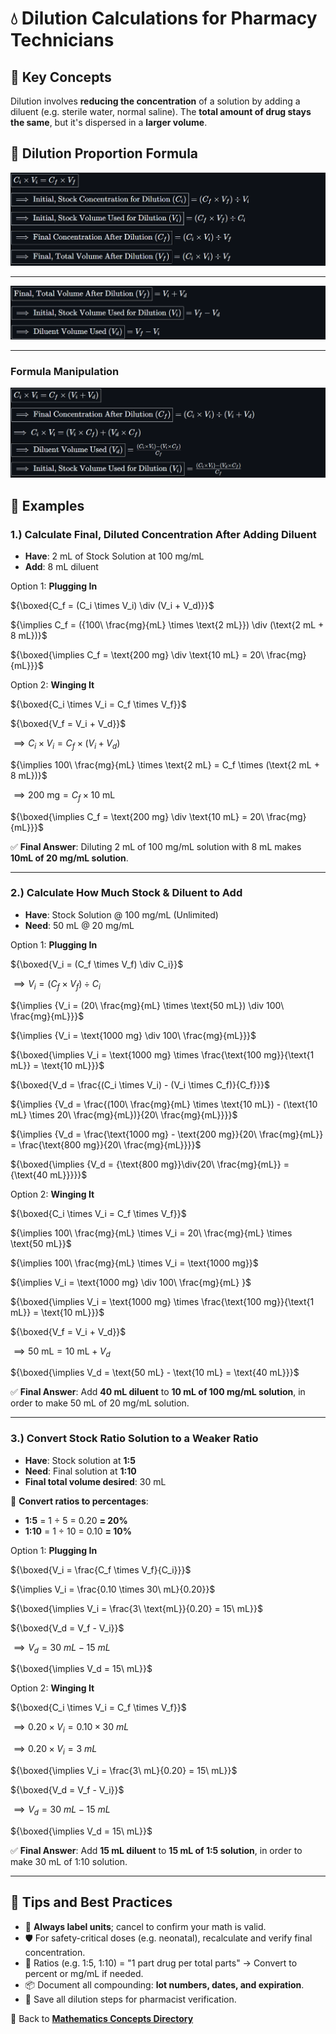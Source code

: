 # 💧 Dilution Calculations for Pharmacy Technicians

## 🔑 Key Concepts

Dilution involves **reducing the concentration** of a solution by adding a diluent (e.g. sterile water, normal saline). The **total amount of drug stays the same**, but it's dispersed in a **larger volume**.

## 🔢 Dilution Proportion Formula

![V_i C_i = V_f C_f](./img/dilutions/f1.PNG)
<!-- 
${\boxed{C_i \times V_i = C_f \times V_f}}$

${\boxed{\implies \text{Initial, Stock Concentration for Dilution } (C_i)} = (C_f \times V_f) \div V_i}$

${\boxed{\implies \text{Initial, Stock Volume Used for Dilution } (V_i)} = (C_f \times V_f) \div C_i}$

${\boxed{\implies \text{Final Concentration After Dilution } (C_f)} = (C_i \times V_i) \div V_f}$

${\boxed{\implies \text{Final, Total Volume After Dilution } (V_f)} = (C_i \times V_i) \div V_f}$ -->

---

![V_f = V_i + V_d](./img/dilutions/f2.PNG)
<!-- 
${\boxed{\text{Final, Total Volume After Dilution } (V_f)} = V_i + V_d}$

${\boxed{\implies \text{Initial, Stock Volume Used for Dilution } (V_i)} = V_f - V_d}$

${\boxed{\implies \text{Diluent Volume Used }  (V_d)} = V_f - V_i}$ -->

---

### Formula Manipulation

![formula manipulation examples](./img/dilutions/f3.PNG)
<!-- ${\boxed{C_i \times V_i = C_f \times (V_i + V_d)}}$

${\boxed{\implies \text{Final Concentration After Dilution } (C_f)} = (C_i \times V_i) \div (V_i + V_d)}$

${\implies C_i \times V_i = {(V_i \times C_f) + (V_d \times C_f)}}$

${\boxed{\implies \text{Diluent Volume Used } (V_d)} =  \frac{(C_i \times V_i) - (V_i \times C_f)}{C_f}}$

${\boxed{\implies \text{Initial, Stock Volume Used for Dilution } (V_i)} =  \frac{(C_i \times V_i) - (V_d \times C_f)}{C_f}}$ -->

## 📘 Examples

### 1.) Calculate Final, Diluted Concentration After Adding Diluent

- **Have**: 2 mL of Stock Solution at 100 mg/mL
- **Add**: 8 mL diluent

Option 1: **Plugging In**

${\boxed{C_f = (C_i \times V_i) \div (V_i + V_d)}}$

${\implies C_f = ({100\ \frac{mg}{mL} \times \text{2 mL}}) \div (\text{2 mL + 8 mL})}$

${\boxed{\implies C_f = \text{200 mg} \div \text{10 mL} = 20\ \frac{mg}{mL}}}$

Option 2: **Winging It**

${\boxed{C_i \times V_i = C_f \times V_f}}$

${\boxed{V_f = V_i + V_d}}$

${\implies {C_i \times V_i = C_f \times (V_i + V_d)}}$

${\implies 100\ \frac{mg}{mL} \times \text{2 mL} = C_f \times (\text{2 mL + 8 mL})}$

${\implies \text{200 mg} = C_f \times \text{10 mL}}$

${\boxed{\implies C_f = \text{200 mg} \div \text{10 mL} = 20\ \frac{mg}{mL}}}$

✅ **Final Answer**: Diluting 2 mL of 100 mg/mL solution with 8 mL makes **10mL of 20 mg/mL solution**.

---

### 2.) Calculate How Much Stock & Diluent to Add

- **Have**: Stock Solution @ 100 mg/mL (Unlimited)
- **Need**: 50 mL @ 20 mg/mL

Option 1: **Plugging In**

${\boxed{V_i = (C_f \times V_f) \div C_i}}$

${\implies {V_i = (C_f \times V_f) \div C_i}}$

${\implies {V_i = (20\ \frac{mg}{mL} \times \text{50 mL}) \div 100\ \frac{mg}{mL}}}$

${\implies {V_i = \text{1000 mg} \div 100\ \frac{mg}{mL}}}$

${\boxed{\implies V_i = \text{1000 mg} \times \frac{\text{100 mg}}{\text{1 mL}} = \text{10 mL}}}$

${\boxed{V_d = \frac{(C_i \times V_i) - (V_i \times C_f)}{C_f}}}$

${\implies {V_d = \frac{(100\ \frac{mg}{mL} \times \text{10 mL}) - (\text{10 mL} \times 20\ \frac{mg}{mL})}{20\ \frac{mg}{mL}}}}$

${\implies {V_d = \frac{\text{1000 mg} - \text{200 mg}}{20\ \frac{mg}{mL}} = \frac{\text{800 mg}}{20\ \frac{mg}{mL}}}}$

${\boxed{\implies {V_d = {\text{800 mg}}\div{20\ \frac{mg}{mL}} = {\text{40 mL}}}}}$

Option 2: **Winging It**

${\boxed{C_i \times V_i = C_f \times V_f}}$

${\implies 100\ \frac{mg}{mL} \times V_i = 20\ \frac{mg}{mL} \times \text{50 mL}}$

${\implies 100\ \frac{mg}{mL} \times V_i = \text{1000 mg}}$

${\implies V_i = \text{1000 mg} \div 100\ \frac{mg}{mL} }$

${\boxed{\implies V_i = \text{1000 mg} \times \frac{\text{100 mg}}{\text{1 mL}} = \text{10 mL}}}$

${\boxed{V_f = V_i + V_d}}$

${\implies \text{50 mL} = \text{10 mL} + V_d}$

${\boxed{\implies V_d = \text{50 mL} - \text{10 mL} = \text{40 mL}}}$

✅ **Final Answer**: Add **40 mL diluent** to **10 mL of 100 mg/mL solution**, in order to make 50 mL of 20 mg/mL solution.

---

### 3.) Convert Stock Ratio Solution to a Weaker Ratio

- **Have**: Stock solution at **1:5**
- **Need**: Final solution at **1:10**
- **Final total volume desired**: 30 mL

🧪 **Convert ratios to percentages**:

- **1:5** = 1 ÷ 5 = 0.20 **= 20%**
- **1:10** = 1 ÷ 10 = 0.10 **= 10%**

Option 1: **Plugging In**

${\boxed{V_i = \frac{C_f \times V_f}{C_i}}}$

${\implies V_i = \frac{0.10 \times 30\ mL}{0.20}}$

${\boxed{\implies V_i = \frac{3\ \text{mL}}{0.20} = 15\ mL}}$

${\boxed{V_d = V_f - V_i}}$

${\implies {V_d = 30\ mL - 15\ mL }}$

${\boxed{\implies V_d = 15\ mL}}$

Option 2: **Winging It**

${\boxed{C_i \times V_i = C_f \times V_f}}$

${\implies 0.20 \times V_i = 0.10 \times 30\ mL}$

${\implies 0.20 \times V_i = 3\ mL}$

${\boxed{\implies V_i = \frac{3\ mL}{0.20} = 15\ mL}}$

${\boxed{V_d = V_f - V_i}}$

${\implies {V_d = 30\ mL - 15\ mL }}$

${\boxed{\implies V_d = 15\ mL}}$

✅ **Final Answer**: Add **15 mL diluent** to **15 mL of 1:5 solution**, in order to make 30 mL of 1:10 solution.

---

## 🚨 Tips and Best Practices

- 📍 **Always label units**; cancel to confirm your math is valid.
- 🛡️ For safety-critical doses (e.g. neonatal), recalculate and verify final concentration.
- 🔁 Ratios (e.g. 1:5, 1:10) = "1 part drug per total parts" → Convert to percent or mg/mL if needed.
- 📦 Document all compounding: **lot numbers, dates, and expiration**.
- 🔗 Save all dilution steps for pharmacist verification.

🔗 Back to [**Mathematics Concepts Directory**](./readme.md)

<!-- 
## Reference

Pharmacy Calculations, 6e; Morton Publishing | Chapter 30
-->
